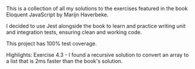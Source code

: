 This is a collection of all my solutions to the exercises featured in the book Eloquent JavaScript by Marijn Haverbeke.

I decided to use Jest alongside the book to learn and practice writing unit and integration tests, ensuring clean and working code.

This project has 100% test coverage.

Highlights:
Exercise 4.3 - I found a recursive solution to convert an array to a list that is 2ms faster than the book's solution.
